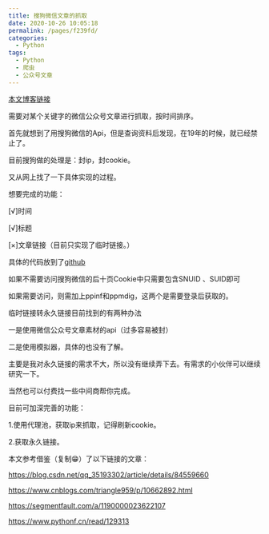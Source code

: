 ```yaml
---
title: 搜狗微信文章的抓取
date: 2020-10-26 10:05:18
permalink: /pages/f239fd/
categories:
  - Python
tags:
  - Python
  - 爬虫
  - 公众号文章
---
```

[本文博客链接](https://robinch.top/pages/f239fd/)

需要对某个关键字的微信公众号文章进行抓取，按时间排序。

首先就想到了用搜狗微信的Api，但是查询资料后发现，在19年的时候，就已经禁止了。

目前搜狗做的处理是：封ip，封cookie。

又从网上找了一下具体实现的过程。

想要完成的功能：

[√]时间

[√]标题

[×]文章链接（目前只实现了临时链接。）

具体的代码放到了[github](https://github.com/robinch-top/Wechat_SouGou)

如果不需要访问搜狗微信的后十页Cookie中只需要包含SNUID 、SUID即可

如果需要访问，则需加上ppinf和ppmdig，这两个是需要登录后获取的。

临时链接转永久链接目前找到的有两种办法

一是使用微信公众号文章素材的api（过多容易被封）

二是使用模拟器，具体的也没有了解。

主要是我对永久链接的需求不大，所以没有继续弄下去。有需求的小伙伴可以继续研究一下。

当然也可以付费找一些中间商帮你完成。

目前可加深完善的功能：

1.使用代理池，获取ip来抓取，记得刷新cookie。

2.获取永久链接。

本文参考借鉴（复制😁）了以下链接的文章：

https://blog.csdn.net/qq_35193302/article/details/84559660

https://www.cnblogs.com/triangle959/p/10662892.html

https://segmentfault.com/a/1190000023622107

https://www.pythonf.cn/read/129313
